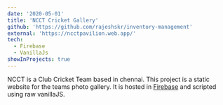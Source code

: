 ```yaml
---
date: '2020-05-01'
title: 'NCCT Cricket Gallery'
github: 'https://github.com/rajeshskr/inventory-management'
external: 'https://ncctpavilion.web.app/'
tech:
  - Firebase
  - VanillaJs
showInProjects: true
---
```


NCCT is a Club Cricket Team based in chennai. This project is a static website for the teams photo gallery. It is hosted in [Firebase](https://firebase.google.com/) and scripted using raw vanillaJS.
